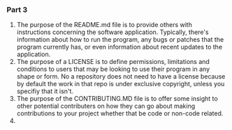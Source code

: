 ### Part 3  
1. The purpose of the README.md file is to provide others with instructions concerning the software application. Typically, there's information about how to run the program, any bugs or patches that the program currently has, or even information about recent updates to the application.  
2. The purpose of a LICENSE is to define permissions, limitations and conditions to users that may be looking to use their program in any shape or form. No a repository does not need to have a license because by default the work in that repo is under exclusive copyright, unless you specifiy that it isn't.  
3. The purpose of the CONTRIBUTING.MD file is to offer some insight to other potential contributers on how they can go about making contributions to your project whether that be code or non-code related.  
4. 

